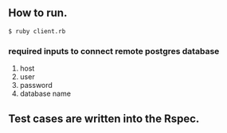 ## How to run.

```
$ ruby client.rb
```

### required inputs to connect remote postgres database
  1. host
  2. user
  3. password
  4. database name

## Test cases are written into the Rspec.
